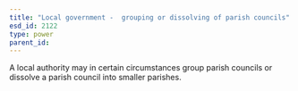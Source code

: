 ```yaml
---
title: "Local government -  grouping or dissolving of parish councils"
esd_id: 2122
type: power
parent_id:  
---
```


A local authority may in certain circumstances group parish councils or dissolve a parish council into smaller parishes.

